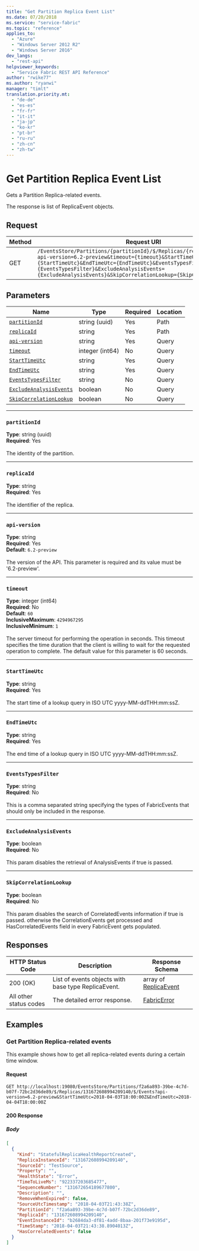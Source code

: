```yaml
---
title: "Get Partition Replica Event List"
ms.date: 07/20/2018
ms.service: "service-fabric"
ms.topic: "reference"
applies_to: 
  - "Azure"
  - "Windows Server 2012 R2"
  - "Windows Server 2016"
dev_langs: 
  - "rest-api"
helpviewer_keywords: 
  - "Service Fabric REST API Reference"
author: "rwike77"
ms.author: "ryanwi"
manager: "timlt"
translation.priority.mt: 
  - "de-de"
  - "es-es"
  - "fr-fr"
  - "it-it"
  - "ja-jp"
  - "ko-kr"
  - "pt-br"
  - "ru-ru"
  - "zh-cn"
  - "zh-tw"
---
```

# Get Partition Replica Event List
Gets a Partition Replica-related events.

The response is list of ReplicaEvent objects.

## Request
| Method | Request URI |
| ------ | ----------- |
| GET | `/EventsStore/Partitions/{partitionId}/$/Replicas/{replicaId}/$/Events?api-version=6.2-preview&timeout={timeout}&StartTimeUtc={StartTimeUtc}&EndTimeUtc={EndTimeUtc}&EventsTypesFilter={EventsTypesFilter}&ExcludeAnalysisEvents={ExcludeAnalysisEvents}&SkipCorrelationLookup={SkipCorrelationLookup}` |


## Parameters
| Name | Type | Required | Location |
| --- | --- | --- | --- |
| [`partitionId`](#partitionid) | string (uuid) | Yes | Path |
| [`replicaId`](#replicaid) | string | Yes | Path |
| [`api-version`](#api-version) | string | Yes | Query |
| [`timeout`](#timeout) | integer (int64) | No | Query |
| [`StartTimeUtc`](#starttimeutc) | string | Yes | Query |
| [`EndTimeUtc`](#endtimeutc) | string | Yes | Query |
| [`EventsTypesFilter`](#eventstypesfilter) | string | No | Query |
| [`ExcludeAnalysisEvents`](#excludeanalysisevents) | boolean | No | Query |
| [`SkipCorrelationLookup`](#skipcorrelationlookup) | boolean | No | Query |

____
### `partitionId`
__Type__: string (uuid) <br/>
__Required__: Yes<br/>
<br/>
The identity of the partition.

____
### `replicaId`
__Type__: string <br/>
__Required__: Yes<br/>
<br/>
The identifier of the replica.

____
### `api-version`
__Type__: string <br/>
__Required__: Yes<br/>
__Default__: `6.2-preview` <br/>
<br/>
The version of the API. This parameter is required and its value must be '6.2-preview'.


____
### `timeout`
__Type__: integer (int64) <br/>
__Required__: No<br/>
__Default__: `60` <br/>
__InclusiveMaximum__: `4294967295` <br/>
__InclusiveMinimum__: `1` <br/>
<br/>
The server timeout for performing the operation in seconds. This timeout specifies the time duration that the client is willing to wait for the requested operation to complete. The default value for this parameter is 60 seconds.

____
### `StartTimeUtc`
__Type__: string <br/>
__Required__: Yes<br/>
<br/>
The start time of a lookup query in ISO UTC yyyy-MM-ddTHH:mm:ssZ.

____
### `EndTimeUtc`
__Type__: string <br/>
__Required__: Yes<br/>
<br/>
The end time of a lookup query in ISO UTC yyyy-MM-ddTHH:mm:ssZ.

____
### `EventsTypesFilter`
__Type__: string <br/>
__Required__: No<br/>
<br/>
This is a comma separated string specifying the types of FabricEvents that should only be included in the response.

____
### `ExcludeAnalysisEvents`
__Type__: boolean <br/>
__Required__: No<br/>
<br/>
This param disables the retrieval of AnalysisEvents if true is passed.


____
### `SkipCorrelationLookup`
__Type__: boolean <br/>
__Required__: No<br/>
<br/>
This param disables the search of CorrelatedEvents information if true is passed. otherwise the CorrelationEvents get processed and HasCorrelatedEvents field in every FabricEvent gets populated.


## Responses

| HTTP Status Code | Description | Response Schema |
| --- | --- | --- |
| 200 (OK) | List of events objects with base type ReplicaEvent.<br/> | array of [ReplicaEvent](sfclient-v63-model-replicaevent.md) |
| All other status codes | The detailed error response.<br/> | [FabricError](sfclient-v63-model-fabricerror.md) |

## Examples

### Get Partition Replica-related events

This example shows how to get all replica-related events during a certain time window.

#### Request
```
GET http://localhost:19080/EventsStore/Partitions/f2a6a893-39be-4c7d-b07f-72bc2d36de89/$/Replicas/131672608994209140/$/Events?api-version=6.2-preview&StartTimeUtc=2018-04-03T18:00:00Z&EndTimeUtc=2018-04-04T18:00:00Z
```

#### 200 Response
##### Body
```json
[
  {
    "Kind": "StatefulReplicaHealthReportCreated",
    "ReplicaInstanceId": "131672608994209140",
    "SourceId": "TestSource",
    "Property": "",
    "HealthState": "Error",
    "TimeToLiveMs": "922337203685477",
    "SequenceNumber": "131672654189677800",
    "Description": "",
    "RemoveWhenExpired": false,
    "SourceUtcTimestamp": "2018-04-03T21:43:38Z",
    "PartitionId": "f2a6a893-39be-4c7d-b07f-72bc2d36de89",
    "ReplicaId": "131672608994209140",
    "EventInstanceId": "b2684da3-df81-4add-8baa-201f73e9195d",
    "TimeStamp": "2018-04-03T21:43:38.8904013Z",
    "HasCorrelatedEvents": false
  }
]
```

